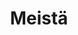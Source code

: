 ---
title: Meistä
about: Opintopiireillä on pitkä historia Suomessa. Suomen eOppimiskeskus on mukana
  Erasmus+ rahoitteisessa projektissa, jossa päivitetään opintopiiritoimintaa digiaikaan
  yhdessä amerikkalaisen Peer 2 Peer Universityn (P2PU) kanssa.
faq_title: Usein kysytyt kysymykset
faq:
- q: Mikä on opintopiiri?
  a: "Opintopiirit ovat ryhmiä, joissa opiskellaan yhdessä, ja joissa opiskeltavat\
    \ aiheet valikoituvat osallistujien kiinnostuksen mukaan. \n\nOpintopiirit ovat\
    \ kaikille avoimia, maksuttomia ja lyhytkestoisia (tapaamisia yleensä 3-8). Opintopiirit\
    \ kokoontuvat kirjastoissa, kahviloissa tai muissa kaikille avoimissa tiloissa.\n\
    \nOpintopiirin käytännön järjestelyistä (esimerkiksi tilavarauksista) vastaa opintopiirin\
    \ ohjaaja.\nOhjaajan ei tarvitse olla järjestämänsä opintopiirin aihealueen asiantuntija\
    \ tai opettaja vaan kanssaopiskelija."
- q: Mitä opiskelumateriaaleja opintopiireissä käytetään?
  a: "Opintopiireissä käytetään ilmaisia ja avoimia verkkokursseja ja muita materiaaleja.\
    \ \n\nOpintopiirissä voi käyttää mitä tahansa kurssia, kunhan se on osallistujille\
    \ maksuton eikä riko kurssin tarjoajan palveluehtoja. Lista tällä hetkellä käytössä\
    \ olevista kursseista löytyy täältä:\nhttps://TEAMURL.p2pu.org/courses/"
- q: Pitääkö minun antaa henkilökohtaisia tietojani osallistuakseni opintopiiriin?
  a: "Opintopiireihin ilmoittaudutaan nimellä, puhelinnumerolla ja/tai sähköpostiosoitteella.\
    \ Nämä tiedot tarvitaan, jotta opintopiirin ohjaaja saa tarvittaessa yhteyden\
    \ osallistujiin. Muihin tarkoituksiin tietoja ei käytetä.\n\nOpintopiirin ohjaajan\
    \ tulee lisäksi luoda itselleen käyttäjätili. \n\n\nYksityisyyteen liittyvissä\
    \ kysymyksissä voit ottaa yhteyttä: support@p2pu.org ja info@eoppimiskeskus.fi"
- q: Maksaako opiskelu?
  a: Osallistuminen opintopiireihin on maksutonta.
- q: Saanko kurssin jälkeen todistuksen / arvosanan?
  a: Suomen eOppimiskeskus ry ja P2PU eivät myönnä tutkintotodistuksia. Jos haluat
    osallistumistodistuksen, käänny opintopiirin ohjaajan puoleen.
- q: Mikä on Peer 2 Peer University?
  a: P2PU on voittoa tavoittelematon järjestö. Se on rekisteröity Kaliforniassa, Yhdysvalloissa.
    Se toimii myös Kanadassa ja Etelä-Afrikassa. Järjestön tavoitteena on edistää
    avoimia koulutusmahdollisuuksia ja koulutuksellista tasa-arvoa.
- q: Mikä on Suomen eOppimiskeskus ry?
  a: Suomen eOppimiskeskus ry on valtakunnallinen yhdistys, joka edistää verkko-opetuksen
    ja digitaalisten opetustoteutusten käyttöä, tutkimusta ja kehittämistyötä yrityksissä,
    oppilaitoksissa ja muissa organisaatioissa yhdessä yhteistyökumppaneidensa kanssa.
- q: Mikä on Learning Circles in Libraries -hanke?
  a: "Learning Circles in Libraries on Erasmus+-rahoitteinen kolmivuotinen hanke (2018-2021),\
    \ jota toteuttavat Suomen eOppimiskeskus ry:n lisäksi The Information Society\
    \ Development Foundation, FRSI (hankkeen koordinaattori, Puola), Cologne City\
    \ Library (Saksa), Progress Foundation (Romania), Braga City Library (Portugali)\
    \ ja Peer 2 Peer University (Yhdysvallat).\nTavoitteena on parantaa, laajentaa\
    \ ja tehostaa oppimismahdollisuuksia aikuisoppijoille. Hankkeen avulla tarjotaan\
    \ hyödyllisiä oppimissisältöjä verkossa sekä toteutetaan opintopiirityöskentelyä\
    \ verkko-oppimisen tueksi. \nLue lisää: https://eoppimiskeskus.fi/projekti/learning-circles-in-libraries/"
- q: Kuka voi olla opintopiirin ohjaaja?
  a: Kuka tahansa voi ohjata opintopiiriä. Opintopiirin perustamista varten tarvitset
    P2PU:n käyttäjätilin. Olemme aloittaneet suomenkielisen ohjaajamateriaalin tuottamisen.
    Pääset tutustumaan siihen täältä.
layout: about
bundles:
- style
---